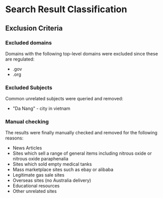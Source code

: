 # Search Result Classification

## Exclusion Criteria
### Excluded domains
Domains with the following top-level domains were excluded since these are regulated: 
* .gov
* .org

### Excluded Subjects
Common unrelated subjects were queried and removed: 
* "Da Nang" - city in vietnam

### Manual checking 
The results were finally manually checked and removed for the following reasons: 
* News Articles
* Sites which sell a range of general items including nitrous oxide or nitrous oxide paraphenalia 
* Sites which sold empty medical tanks
* Mass marketplace sites such as ebay or alibaba
* Legitimate gas sale sites
* Overseas sites (no Australia delivery)
* Educational resources
* Other unrelated sites